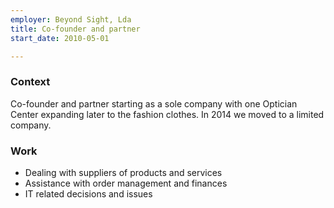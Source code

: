 ```yaml
---
employer: Beyond Sight, Lda
title: Co-founder and partner
start_date: 2010-05-01

---
```


### Context
Co-founder and partner starting as a sole company with one Optician Center expanding later to the fashion clothes. In 2014 we moved to a limited company.

### Work
* Dealing with suppliers of products and services
* Assistance with order management and finances
* IT related decisions and issues
